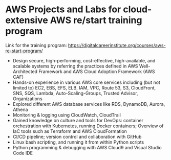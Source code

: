 # AWS Projects and Labs for cloud-extensive AWS re/start training program

Link for the training program: https://digitalcareerinstitute.org/courses/aws-re-start-program/

- Design secure, high-performing, cost-effective, high-available, and scalable systems by referring the practices defined in AWS Well-Architected Framework and AWS Cloud Adoption Framework (AWS CAF)
- Hands-on experience in various AWS core services including (but not limited to) EC2, EBS, EFS, ELB, IAM, VPC, Route 53, S3, CloudFront, SNS, SQS, Lambda, Auto-Scaling-Groups, Trusted Advisor, Organizations
- Explored different AWS database services like RDS, DynamoDB, Aurora, Athena
- Monitoring & logging using CloudWatch, CloudTrail
- Gained knowledge on culture and tools for DevOps: container orchestration with Kubernetes, running Docker containers; Overview of IaC tools such as Terraform and AWS CloudFormation
- CI/CD pipeline; version control and collaboration with GitHub
- Linux bash scripting, and running it from within Python scripts
- Python programming & debugging with AWS Cloud9 and Visual Studio Code IDE
